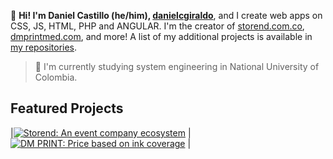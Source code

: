 👋 **Hi! I'm Daniel Castillo (he/him), [danielcgiraldo](https://www.linkedin.com/in/danielcgiraldo)**, and I create web apps on CSS, JS, HTML, PHP and ANGULAR. I'm the creator of [storend.com.co](https://storend.com.co), [dmprintmed.com](https://dmprintmed.com), and more! A list of my additional projects is available in [my repositories](https://github.com/danielcgiraldo?tab=repositories).

> 🌱 I'm currently studying system engineering in National University of Colombia.

## Featured Projects

|[![Storend: An event company ecosystem](https://cdn.storend.com.co/storend/images/social/cover.png)](https://storend.com.co) | [![DM PRINT: Price based on ink coverage](https://dmprintmed.com/resources/images/social/cover.png)](https://dmprintmed.com) |

